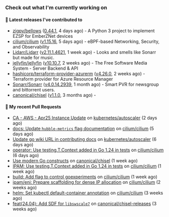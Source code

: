 ### Check out what I'm currently working on

#### 🔭 Latest releases I've contributed to

- [zigpy/bellows](https://github.com/zigpy/bellows) ([0.44.1](https://github.com/zigpy/bellows/releases/tag/0.44.1), 4 days ago) - A Python 3 project to implement EZSP for EmberZNet devices
- [cilium/cilium](https://github.com/cilium/cilium) ([v1.15.16](https://github.com/cilium/cilium/releases/tag/v1.15.16), 5 days ago) - eBPF-based Networking, Security, and Observability
- [Lidarr/Lidarr](https://github.com/Lidarr/Lidarr) ([v2.11.1.4621](https://github.com/Lidarr/Lidarr/releases/tag/v2.11.1.4621), 1 week ago) - Looks and smells like Sonarr but made for music.
- [jellyfin/jellyfin](https://github.com/jellyfin/jellyfin) ([v10.10.7](https://github.com/jellyfin/jellyfin/releases/tag/v10.10.7), 2 weeks ago) - The Free Software Media System - Server Backend &amp; API
- [hashicorp/terraform-provider-azurerm](https://github.com/hashicorp/terraform-provider-azurerm) ([v4.26.0](https://github.com/hashicorp/terraform-provider-azurerm/releases/tag/v4.26.0), 2 weeks ago) - Terraform provider for Azure Resource Manager
- [Sonarr/Sonarr](https://github.com/Sonarr/Sonarr) ([v4.0.14.2939](https://github.com/Sonarr/Sonarr/releases/tag/v4.0.14.2939), 1 month ago) - Smart PVR for newsgroup and bittorrent users.
- [canonical/chisel](https://github.com/canonical/chisel) ([v1.1.0](https://github.com/canonical/chisel/releases/tag/v1.1.0), 3 months ago) - 

#### 🔨 My recent Pull Requests

- [CA - AWS - Apr25 Instance Update](https://github.com/kubernetes/autoscaler/pull/8050) on [kubernetes/autoscaler](https://github.com/kubernetes/autoscaler) (2 days ago)
- [docs: Update `hubble-metrics` flag documentation](https://github.com/cilium/cilium/pull/38960) on [cilium/cilium](https://github.com/cilium/cilium) (5 days ago)
- [Update go wiki URL in contributing docs](https://github.com/kubernetes/autoscaler/pull/8027) on [kubernetes/autoscaler](https://github.com/kubernetes/autoscaler) (6 days ago)
- [operator: Use testing.T.Context added in Go 1.24 in tests](https://github.com/cilium/cilium/pull/38925) on [cilium/cilium](https://github.com/cilium/cilium) (6 days ago)
- [Use modern Go constructs](https://github.com/canonical/chisel/pull/215) on [canonical/chisel](https://github.com/canonical/chisel) (1 week ago)
- [IPAM: Use testing.T.Context added in Go 1.24 in tests](https://github.com/cilium/cilium/pull/38810) on [cilium/cilium](https://github.com/cilium/cilium) (1 week ago)
- [build: Add flag to control goexperiments](https://github.com/cilium/cilium/pull/38807) on [cilium/cilium](https://github.com/cilium/cilium) (1 week ago)
- [ipam/eni: Prepare scaffolding for dense IP allocation](https://github.com/cilium/cilium/pull/38650) on [cilium/cilium](https://github.com/cilium/cilium) (2 weeks ago)
- [helm: Set kubectl default-container annotation](https://github.com/cilium/cilium/pull/38589) on [cilium/cilium](https://github.com/cilium/cilium) (3 weeks ago)
- [feat(24.04): Add SDF for `libswscale7`](https://github.com/canonical/chisel-releases/pull/520) on [canonical/chisel-releases](https://github.com/canonical/chisel-releases) (3 weeks ago)
